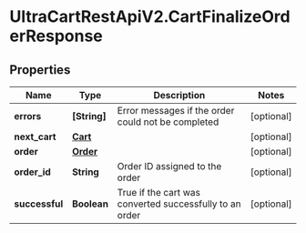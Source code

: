 # UltraCartRestApiV2.CartFinalizeOrderResponse

## Properties
Name | Type | Description | Notes
------------ | ------------- | ------------- | -------------
**errors** | **[String]** | Error messages if the order could not be completed | [optional] 
**next_cart** | [**Cart**](Cart.md) |  | [optional] 
**order** | [**Order**](Order.md) |  | [optional] 
**order_id** | **String** | Order ID assigned to the order | [optional] 
**successful** | **Boolean** | True if the cart was converted successfully to an order | [optional] 


